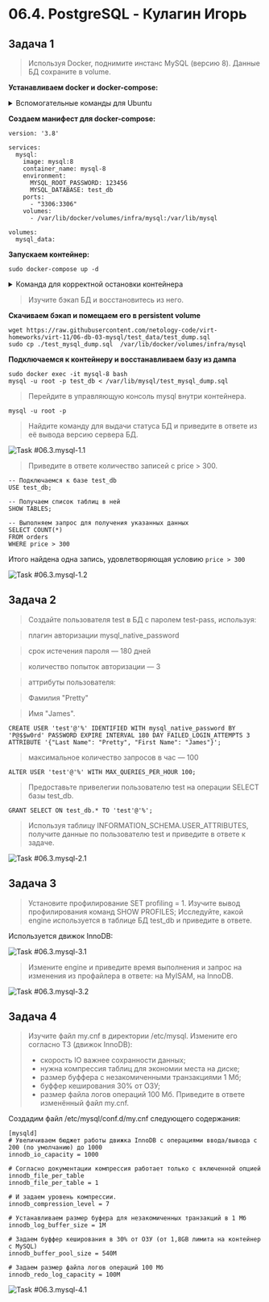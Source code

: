 # 06.4. PostgreSQL - Кулагин Игорь
## Задача 1
> Используя Docker, поднимите инстанс MySQL (версию 8). Данные БД сохраните в volume.

**Устанавливаем docker и docker-compose:**

<details>
<summary> Вспомогательные команды для Ubuntu</summary>

```
# Add Docker's official GPG key:
sudo apt-get update
sudo apt-get install ca-certificates curl gnupg
sudo install -m 0755 -d /etc/apt/keyrings
curl -fsSL https://download.docker.com/linux/ubuntu/gpg | sudo gpg --dearmor -o /etc/apt/keyrings/docker.gpg
sudo chmod a+r /etc/apt/keyrings/docker.gpg
</details>
# Add the repository to Apt sources:
echo \
  "deb [arch="$(dpkg --print-architecture)" signed-by=/etc/apt/keyrings/docker.gpg] https://download.docker.com/linux/ubuntu \
  "$(. /etc/os-release && echo "$VERSION_CODENAME")" stable" | \
  sudo tee /etc/apt/sources.list.d/docker.list > /dev/null
sudo apt-get update
sudo apt install docker-ce docker-ce-cli containerd.io docker-buildx-plugin docker-compose-plugin docker-compose -y
```

</details>

**Создаем манифест для docker-compose:**

```
version: '3.8'

services:
  mysql:
    image: mysql:8
    container_name: mysql-8
    environment:
      MYSQL_ROOT_PASSWORD: 123456
      MYSQL_DATABASE: test_db
    ports:
      - "3306:3306"
    volumes:
      - /var/lib/docker/volumes/infra/mysql:/var/lib/mysql

volumes:
  mysql_data:
```

**Запускаем контейнер:**
```
sudo docker-compose up -d
```
<details>
<summary> Команда для корректной остановки контейнера </summary>

```
sudo docker-compose down
```
</details>

>Изучите бэкап БД и восстановитесь из него.

**Скачиваем бэкап и помещаем его в persistent volume**

```
wget https://raw.githubusercontent.com/netology-code/virt-homeworks/virt-11/06-db-03-mysql/test_data/test_dump.sql
sudo cp ./test_mysql_dump.sql  /var/lib/docker/volumes/infra/mysql
```

**Подключаемся к контейнеру и восстанавливаем базу из дампа**
```
sudo docker exec -it mysql-8 bash
mysql -u root -p test_db < /var/lib/mysql/test_mysql_dump.sql
```

>Перейдите в управляющую консоль mysql внутри контейнера.

```
mysql -u root -p
```
>Найдите команду для выдачи статуса БД и приведите в ответе из её вывода версию сервера БД.

![Task #06.3.mysql-1.1](screenshots/06.3.mysql-1.1.png)

>Приведите в ответе количество записей с price > 300.
```
-- Подключаемся к базе test_db
USE test_db;

-- Получаем список таблиц в ней
SHOW TABLES;

-- Выполняем запрос для получения указанных данных
SELECT COUNT(*)
FROM orders
WHERE price > 300
```

Итого найдена одна запись, удовлетворяющая условию `price > 300`

![Task #06.3.mysql-1.2](screenshots/06.3.mysql-1.2.png)

## Задача 2

>Создайте пользователя test в БД c паролем test-pass, используя:

>плагин авторизации mysql_native_password

>срок истечения пароля — 180 дней

>количество попыток авторизации — 3

>аттрибуты пользователя:

>Фамилия "Pretty"

>Имя "James".

```
CREATE USER 'test'@'%' IDENTIFIED WITH mysql_native_password BY 'P@$$w0rd' PASSWORD EXPIRE INTERVAL 180 DAY FAILED_LOGIN_ATTEMPTS 3 ATTRIBUTE '{"Last Name": "Pretty", "First Name": "James"}';
```
>максимальное количество запросов в час — 100

```
ALTER USER 'test'@'%' WITH MAX_QUERIES_PER_HOUR 100;
```

>Предоставьте привелегии пользователю test на операции SELECT базы test_db.
```
GRANT SELECT ON test_db.* TO 'test'@'%';
```

> Используя таблицу INFORMATION_SCHEMA.USER_ATTRIBUTES, получите данные по пользователю test и приведите в ответе к задаче. 

![Task #06.3.mysql-2.1](screenshots/06.3.mysql-2.1.png)

## Задача 3

>Установите профилирование SET profiling = 1. Изучите вывод профилирования команд SHOW PROFILES;
>Исследуйте, какой engine используется в таблице БД test_db и приведите в ответе.

Используется движок InnoDB:

![Task #06.3.mysql-3.1](screenshots/06.3.mysql-3.1.png)

>Измените engine и приведите время выполнения и запрос на изменения из профайлера в ответе:
>на MyISAM,
>на InnoDB.

![Task #06.3.mysql-3.2](screenshots/06.3.mysql-3.2.png)

## Задача 4

>Изучите файл my.cnf в директории /etc/mysql.
>Измените его согласно ТЗ (движок InnoDB):
> - скорость IO важнее сохранности данных;
> - нужна компрессия таблиц для экономии места на диске;
> - размер буффера с незакомиченными транзакциями 1 Мб;
> - буффер кеширования 30% от ОЗУ;
> - размер файла логов операций 100 Мб.
>Приведите в ответе изменённый файл my.cnf.

Создадим файл /etc/mysql/conf.d/my.cnf следующего содержания: 
```
[mysqld]
# Увеличиваем бюджет работы движка InnoDB с операциями ввода/вывода с 200 (по умолчанию) до 1000
innodb_io_capacity = 1000

# Согласно документации компрессия работает только с включенной опцией innodb_file_per_table
innodb_file_per_table = 1

# И задаем уровень компрессии.
innodb_compression_level = 7

# Устанавливаем размер буфера для незакомиченных транзакций в 1 Мб
innodb_log_buffer_size = 1M

# Задаем буффер кеширования в 30% от ОЗУ (от 1,8GB лимита на контейнер с MySQL)
innodb_buffer_pool_size = 540M

# Задаем размер файла логов операций 100 Мб
innodb_redo_log_capacity = 100M
```

![Task #06.3.mysql-4.1](screenshots/06.3.mysql-4.1.png)